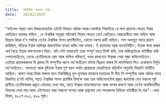 ```yaml
---
title:  অতিৰিক্ত অধ্যয়ন পাঠঃ
date:   28/02/2025
---
```


“বাইবেল শাস্ত্ৰত আন বিষয়বোৰতকৈ এইটো বিষয়ত অধিক সহজ-সৰলকৈ শিকাইছে যে পাপ প্ৰৱেশৰ ক্ষেত্ৰত ঈশ্বৰ কেতিয়াও দায়বদ্ধ নাছিল ; যে ঐশ্বৰিক অনুগ্ৰহ আঁতৰাই নিয়াৰ ক্ষেত্ৰত তেওঁ কেতিয়াও স্বেচ্ছাচাৰীতা কৰা নাছিল আৰু বিদ্ৰোহ উদ্ভৱ হ’ব পৰাকৈ তেওঁৰ ঐশ্বৰিক শাসন প্ৰণালীটোত, কোনো ধৰণৰ ত্ৰুটি নাছিল। পাপ অনাহূত ভাৱে প্ৰৱেশ কৰিছিল, গতিকে ইয়াৰ অস্তিত্বৰ কাৰণটোক ব্যাখ্যা কৰিব পৰা নাযায়। ই ৰহস্যময় আৰু ব্যাখ্যাবিহীন ; ইয়াক ক্ষমা কৰাৰ অৰ্থ হৈছে ইয়াক ৰক্ষণাবেক্ষণ দিয়া। যদি সেই সময়তেই তাক সম্পূৰ্ণ ভাৱে বিনষ্ট কৰি, তাৰ অস্তিত্বটোকে নাইকীয়া কৰি পেলালেহেঁতেন, তেন্তে তেওঁবিলাকে প্ৰেম আৰু ভক্তিৰ পৰিবৰ্তে, ভয়ৰ কাৰণেহে ঈশ্বৰক সেৱা পূজা কৰিলেহেঁতেন। তেতিয়া প্ৰতাৰকজনৰ যি প্ৰভাৱ সি সম্পূৰ্ণকৈ ধ্বংস নহ’লহেঁতেন নাইবা বিদ্ৰোহ কৰাৰ সি মানসিকতা সিও একেবাৰে নিৰ্মূল নহ’লহেঁতেন। অসততা আৰু দুষ্টতাক ইয়াৰ পূৰ্ণ বয়স অৰ্থাৎ প্ৰাপ্তবয়স্ক হোৱালৈকে বাঢ়িবলৈ অনুমতি দিয়াটো সমিচীন আছিল। কাৰণ সমগ্ৰ বিশ্বৰ মঙ্গলৰ বাবে নিৰবিচ্ছিন্ন যুগ-যুগান্তৰ মাজেৰে চয়তানৰ যি নীত সি সম্পূৰ্ণকৈ আৰু অধিক ভাৱে বিকশিত হ’বই লাগিব, যাতে ঐশ্বৰিক শাসন প্ৰণালীৰ বিপক্ষে থকা তাৰ অভিযোগটোৰ প্ৰকৃত ৰূপটোক যেন সকলো সৃষ্ট প্ৰাণীয়ে তেওঁবিলাকৰ প্ৰকৃত পোহৰত দেখা পায়, যাতে ঈশ্বৰৰ ন্যায়পৰায়ণতা আৰু অপাৰ কৰুণা আৰু তেওঁৰ অপৰিবৰ্ত্তনীয় বিধানক দেখা পায় আৰু এইক্ষেত্ৰত থকা সকলো সন্দেহ আৰু প্ৰশ্নবোৰ যেন সদাকালৰ নিমিত্তে নাইকীয়া হৈ যায়”।-মহা বিবাদ, ৪৯২স ৪৯৩, ৪৯৯ পৃষ্ঠা।